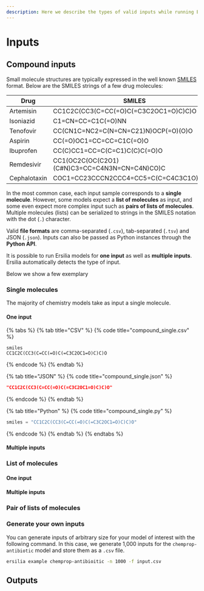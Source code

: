 ```yaml
---
description: Here we describe the types of valid inputs while running Ersilia models
---
```


# Inputs

## Compound inputs

Small molecule structures are typically expressed in the well known [SMILES](https://en.wikipedia.org/wiki/Simplified\_molecular-input\_line-entry\_system) format. Below are the SMILES strings of a few drug molecules:

| Drug         | SMILES                                        |
| ------------ | --------------------------------------------- |
| Artemisin    | CC1C2C(CC3(C=CC(=O)C(=C3C2OC1=O)C)C)O         |
| Isoniazid    | C1=CN=CC=C1C(=O)NN                            |
| Tenofovir    | CC(CN1C=NC2=C(N=CN=C21)N)OCP(=O)(O)O          |
| Aspirin      | CC(=O)OC1=CC=CC=C1C(=O)O                      |
| Ibuprofen    | CC(C)CC1=CC=C(C=C1)C(C)C(=O)O                 |
| Remdesivir   | CC1(OC2C(OC(C2O1)(C#N)C3=CC=C4N3N=CN=C4N)CO)C |
| Cephalotaxin | COC1=CC23CCCN2CCC4=CC5=C(C=C4C3C1O)OCO5       |

In the most common case, each input sample corresponds to a **single molecule**. However, some models expect a **list of molecules** as input, and some even expect more complex input such as **pairs of lists of molecules**. Multiple molecules (lists) can be serialized to strings in the SMILES notation with the dot (`.`) character.

Valid **file formats** are comma-separated (`.csv`), tab-separated (`.tsv`)  and JSON (`.json`). Inputs can also be passed as Python instances through the **Python API**.

It is possible to run Ersilia models for **one input** as well as **multiple inputs**. Ersilia automatically detects the type of input.

Below we show a few exemplary&#x20;

### Single molecules

The majority of chemistry models take as input a single molecule.

#### One input

{% tabs %}
{% tab title="CSV" %}
{% code title="compound_single.csv" %}
```csv
smiles
CC1C2C(CC3(C=CC(=O)C(=C3C2OC1=O)C)C)O
```
{% endcode %}
{% endtab %}

{% tab title="JSON" %}
{% code title="compound_single.json" %}
```json
"CC1C2C(CC3(C=CC(=O)C(=C3C2OC1=O)C)C)O"
```
{% endcode %}
{% endtab %}

{% tab title="Python" %}
{% code title="compound_single.py" %}
```python
smiles = "CC1C2C(CC3(C=CC(=O)C(=C3C2OC1=O)C)C)O"
```
{% endcode %}
{% endtab %}
{% endtabs %}

#### Multiple inputs

### List of molecules

#### One input



#### Multiple inputs



### Pair of lists of molecules



### Generate your own inputs

You can generate inputs of arbitrary size for your model of interest with the following command. In this case, we generate 1,000 inputs for the `chemprop-antibiotic` model and store them as a `.csv` file.

```bash
ersilia example chemprop-antibioitic -n 1000 -f input.csv
```

## Outputs
